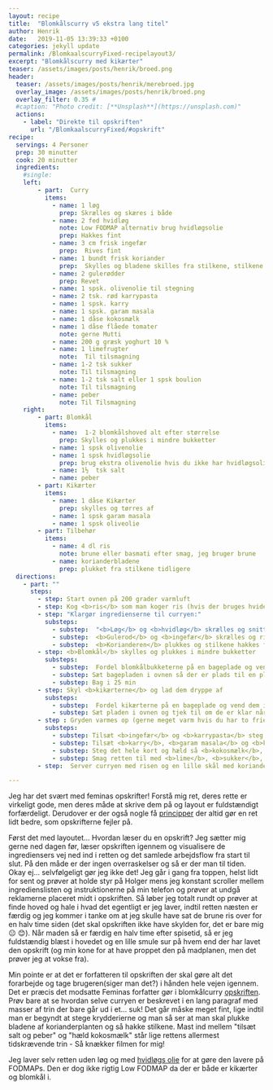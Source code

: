 ```yaml
---
layout: recipe
title:  "Blomkålscurry v5 ekstra lang titel"
author: Henrik
date:   2019-11-05 13:39:33 +0100
categories: jekyll update
permalink: /BlomkaalscurryFixed-recipelayout3/
excerpt: "Blomkålscurry med kikærter"
teaser: /assets/images/posts/henrik/broed.png
header:
  teaser: /assets/images/posts/henrik/merebroed.jpg
  overlay_image: /assets/images/posts/henrik/broed.png
  overlay_filter: 0.35 # 
  #caption: "Photo credit: [**Unsplash**](https://unsplash.com)"
  actions:
    - label: "Direkte til opskriften"
      url: "/BlomkaalscurryFixed/#opskrift"
recipe:
  servings: 4 Personer
  prep: 30 minutter
  cook: 20 minutter 
  ingredients:
    #single:
    left: 
        - part:  Curry
          items:
            - name: 1 løg   
              prep: Skrælles og skæres i både   
            - name: 2 fed hvidløg
              note: Low FODMAP alternativ brug hvidløgsolie 
              prep: Hakkes fint  
            - name: 3 cm frisk ingefær  
              prep:  Rives fint  
            - name: 1 bundt frisk koriander  
              prep:  Skylles og bladene skilles fra stilkene, stilkene hakkes og bruges i curryen 
            - name: 2 gulerødder 
              prep: Revet 
            - name: 1 spsk. olivenolie til stegning  
            - name: 2 tsk. rød karrypasta 
            - name: 1 spsk. karry 
            - name: 1 spsk. garam masala 
            - name: 1 dåse kokosmælk 
            - name: 1 dåse flåede tomater 
              note: gerne Mutti
            - name: 200 g græsk yoghurt 10 % 
            - name: 1 limefrugter 
              note:  Til tilsmagning 
            - name: 1-2 tsk sukker 
              note: Til tilsmagning
            - name: 1-2 tsk salt eller 1 spsk boulion
              note: Til tilsmagning 
            - name: peber 
              note: Til Tilsmagning  
    right:
        - part: Blomkål
          items:
            - name:  1-2 blomkålshoved alt efter størrelse
              prep: Skylles og plukkes i mindre bukketter   
            - name: 1 spsk olivenolie 
            - name: 1 spsk hvidløgsolie 
              prep: brug ekstra olivenolie hvis du ikke har hvidløgsolie 
            - name: 1½  tsk salt 
            - name: peber 
        - part: Kikærter
          items:
            - name: 1 dåse Kikærter 
              prep: skylles og tørres af 
            - name: 1 spsk garam masala 
            - name: 1 spsk oliveolie 
        - part: Tilbehør
          items:
            - name: 4 dl ris 
              note: brune eller basmati efter smag, jeg bruger brune
            - name: korianderbladene
              prep: plukket fra stilkene tidligere
  directions:
    - part: ""
      steps:
        - step: Start ovnen på 200 grader varmluft
        - step: Kog <b>ris</b> som man koger ris (hvis der bruges hvide ris kan man vente til blomkål og kikærter er i ovnen)
        - step: "Klargør ingredienserne til curryen:"
          substeps:
            - substep:  "<b>Løg</b> og <b>hvidløg</b> skrælles og snittes"
            - substep:  <b>Gulerod</b> og <b>ingefær</b> skrælles og rives
            - substep:  <b>Korianderen</b> plukkes og stilkene hakkes fint, bladene sættes til siden
        - step: <b>Blomkål</b> skylles og plukkes i mindre bukketter
          substeps:
            - substep:  Fordel blomkålbukketerne på en bageplade og vend dem i <b>olivenolie</b> og <b>hvidløgsolie</b> og drys med <b>garam masala</b> for at fordele jævnt og vend det hele rundt
            - substep: Sæt bagepladen i ovnen så der er plads til en plade neden under
            - substep: Bag i 25 min
        - step: Skyl <b>kikærterne</b> og lad dem dryppe af
          substeps:
            - substep:  Fordel kikærterne på en bageplade og vend dem i <b>olie</b> drys med <b>garam masala</b> og tril ærterne med rundt til den er jævnt fordelt.
            - substep: Sæt pladen i ovnen og tjek til om de er klar når blomkålen tages ud, ellers gives de 5 min mere
        - step : Gryden varmes op (gerne meget varm hvis du har to frie hænder og ingen børn til at forstyrre dig) og <b>olie</b>, <b>løg</b> og <b>hvidløg</b> kommes i og steges til løgene har fået lidt farve
          substeps:
            - substep: Tilsæt <b>ingefær</b> og <b>karrypasta</b> steg kort
            - substep: Tilsæt <b>karry</b>, <b>garam masala</b> og <b>korianderstænger</b> og kort efter <b>gulerødder</b> (karryen skal have varme men ikke brænde på)
            - substep: Steg det hele kort og hæld så <b>kokosmælk</b>, flåede <b>tomater</b> og græsk <b>youghurt</b> i curryen
            - substep: Smag retten til med <b>lime</b>, <b>sukker</b>, <b>salt/boulion</b> og <b>peber</b>
        - step:  Server curryen med risen og en lille skål med korianderblade

---
```


Jeg har det svært med feminas opskrifter! Forstå mig ret, deres rette er virkeligt gode, men deres måde at skrive dem på og layout er fuldstændigt forfærdeligt. Derudover er der også nogle få [principper][principper] der altid gør en ret lidt bedre, som opskrifterne fejler på.

Først det med layoutet... 
Hvordan læser du en opskrift? Jeg sætter mig gerne ned dagen før, læser opskriften igennem og visualisere de ingrediensers vej ned ind i retten og det samlede arbejdsflow fra start til slut. På den måde er der ingen overraskelser og så er der man til tiden. Okay ej... selvfølgeligt gør jeg ikke det! Jeg går i gang fra toppen, helst lidt for sent og prøver at holde styr på Holger mens jeg konstant scroller mellem ingredienslisten og instruktionerne på min telefon og prøver at undgå reklamerne placeret midt i opskriften. Så løber jeg totalt rundt op prøver at finde hoved og hale i hvad det egentligt er jeg laver, indtil retten næsten er færdig og jeg kommer i tanke om at jeg skulle have sat de brune ris over for en halv time siden (det skal opskriften ikke have skylden for, det er bare mig :neutral_face: :blush:). Når maden så er færdig en halv time efter spisetid, så er jeg fuldstændig blæst i hovedet og en lille smule sur på hvem end der har lavet den opskrift (og min kone for at have proppet den på madplanen, men det prøver jeg at vokse fra).

Min pointe er at det er forfatteren til opskriften der skal gøre alt det forarbejde og tage brugeren(siger man det?) i hånden hele vejen igennem. Det er præcis det modsatte Feminas forfatter gør i blomkålcurry [opskriften][opskrift]. Prøv bare at se hvordan selve curryen er beskrevet i en lang paragraf med masser af trin der bare går ud i et... suk! 
Det går måske meget fint, lige indtil man er begyndt at stege krydderierne og man så ser at man skal plukke bladene af korianderplanten og så hakke stilkene. Mast ind mellem "tilsæt salt og peber" og "hæld kokosmælk" står lige rettens allermest tidskrævende trin - Så knækker filmen for mig! 

Jeg laver selv retten uden løg og med [hvidløgs olie][garlicoil] for at gøre den lavere på FODMAPs. Den er dog ikke rigtig Low FODMAP da der er både er kikærter og blomkål i.



[Cleaned]: /BlomkaalscurryFixed-blog/
[opskrift]: https://www.femina.dk/mad/hovedretter/blomkaalskarry-med-sproede-kikaerter
[principper]:   /principper/
[garlicoil]: /low-foodmap-hvidloegsolie/